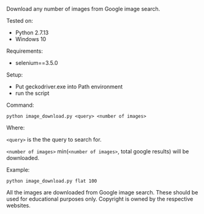 Download any number of images from Google image search.

Tested on:

- Python 2.7.13
- Windows 10

Requirements:
- selenium==3.5.0

Setup:
- Put geckodriver.exe into Path environment
- run the script

Command:

`python image_download.py <query> <number of images>`

Where:

`<query>` is the the query to search for.

`<number of images>` min(`<number of images>`, total google results) will be downloaded.

Example:

`python image_download.py flat 100`


All the images are downloaded from Google image search. These should be used for educational purposes only. Copyright is owned by the respective websites.
